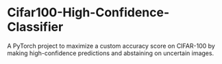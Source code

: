 # Cifar100-High-Confidence-Classifier
A PyTorch project to maximize a custom accuracy score on CIFAR-100 by making high-confidence predictions and abstaining on uncertain images.
